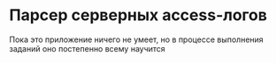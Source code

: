 # Парсер серверных access-логов
Пока это приложение ничего не умеет, но в процессе выполнения заданий оно постепенно всему научится